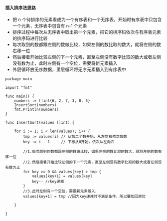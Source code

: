 #### 插入排序法思路

+ 把 n 个待排序的元素看成为一个有序表和一个无序表，开始时有序表中只包含一个元素，无序表中包含有 n-1 个元素
+ 排序过程中每次从无序表中取出第一个元素，把它的排序码依次与有序表元素的排序码进行比较
+ 每次取到的数都跟左侧的数做比较，如果左侧的数比取的数大，就将左侧的数右移一位
+ 然后接着开始比较左侧的下一个元素，直至左侧没有数字比取的数大或者左侧没有数为止，此时左侧有一个空位，需要将新元素插入
+ 外层循环放无序数据，里层循环将无序元素插入到有序表中

```
package main

import "fmt"

func main() {
	numbers := []int{6, 2, 7, 3, 8, 5}
	InsertSort(numbers)
	fmt.Println(numbers)
}

func InsertSort(values []int) {

	for i := 1; i < len(values); i++ {
		tmp := values[i] // 从第二个数开始，从左向右依次取数
		key := i - 1     // 下标从0开始，依次从左向右

		//1.每次取到的数都跟左侧的数做比较，如果左侧的数比取的数大，就将左侧的数右移一位
		//2.然后接着开始比较左侧的下一个元素，直至左侧没有数字比取的数大或者左侧没有数为止
		for key >= 0 && values[key] > tmp {
			values[key+1] = values[key]
			key-- //key递减
		}
		//3.此时左侧有一个空位，需要新元素插入，
		values[key+1] = tmp //因为key递减时不满足条件，所以要加回原位

	}
	
}
```



